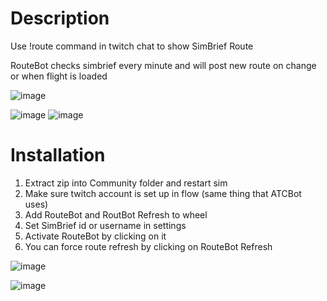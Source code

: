 # Description

Use !route command in twitch chat to show SimBrief Route

RouteBot checks simbrief every minute and will post new route on change or when flight is loaded

![image](https://user-images.githubusercontent.com/52785190/219901579-6c1e4497-2f5c-45c5-ba7b-9d3cd1c370d4.png)

![image](https://user-images.githubusercontent.com/52785190/219902155-b3ff38df-c8c2-441a-b5b9-51faf584a8fb.png)
![image](https://user-images.githubusercontent.com/52785190/219902160-057e72cd-9254-4119-bb20-376d2dde53b0.png)


# Installation 

1. Extract zip into Community folder and restart sim
2. Make sure twitch account is set up in flow (same thing that ATCBot uses)
3. Add RouteBot and RoutBot Refresh to wheel
4. Set SimBrief id or username in settings
5. Activate RouteBot by clicking on it
6. You can force route refresh by clicking on RouteBot Refresh

![image](https://user-images.githubusercontent.com/52785190/219902172-e12d46d2-3e3f-49c3-833e-6b03cee55bc5.png)

![image](https://user-images.githubusercontent.com/52785190/219901535-22c5414b-cdec-4a27-8f13-aaa71cc69d44.png)

